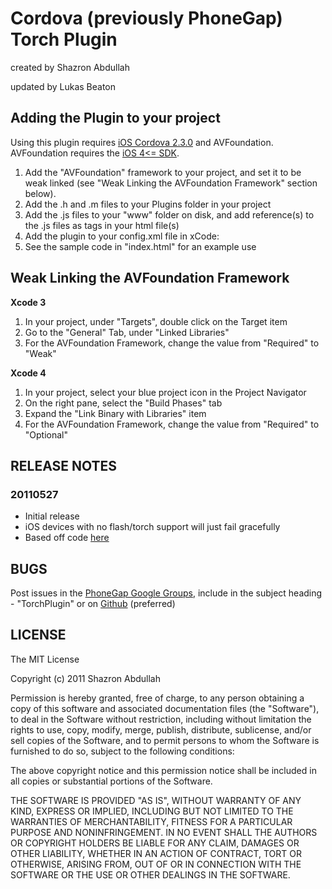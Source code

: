 # Cordova (previously PhoneGap) Torch Plugin #
created by Shazron Abdullah

updated by Lukas Beaton

## Adding the Plugin to your project ##

Using this plugin requires [iOS Cordova 2.3.0](http://phonegap.com/download/) and AVFoundation. AVFoundation requires the [iOS 4<= SDK](http://developer.apple.com/ios).

1. Add the "AVFoundation" framework to your project, and set it to be weak linked (see "Weak Linking the AVFoundation Framework" section below). 
2. Add the .h and .m files to your Plugins folder in your project
3. Add the .js files to your "www" folder on disk, and add reference(s) to the .js files as <link> tags in your html file(s)
4. Add the plugin to your config.xml file in xCode: <plugin name="Torch" value="Torch" />
5. See the sample code in "index.html" for an example use

## Weak Linking the AVFoundation Framework ##

**Xcode 3**

1. In your project, under "Targets", double click on the Target item
2. Go to the "General" Tab, under "Linked Libraries" 
3. For the AVFoundation Framework, change the value from "Required" to "Weak"

**Xcode 4**

1. In your project, select your blue project icon in the Project Navigator
2. On the right pane, select the "Build Phases" tab
3. Expand the "Link Binary with Libraries" item
4. For the AVFoundation Framework, change the value from "Required" to "Optional"

## RELEASE NOTES ##

### 20110527 ###
* Initial release
* iOS devices with no flash/torch support will just fail gracefully
* Based off code [here](http://stackoverflow.com/questions/3190034/turn-on-torch-flash-on-iphone-4)

## BUGS ##

Post issues in the [PhoneGap Google Groups](http://groups.google.com/group/phonegap), include in the subject heading - "TorchPlugin" or on [Github](http://github.com/phonegap/phonegap-plugins/issues) (preferred)


## LICENSE ##

The MIT License

Copyright (c) 2011 Shazron Abdullah

Permission is hereby granted, free of charge, to any person obtaining a copy of this software and associated documentation files (the "Software"), to deal in the Software without restriction, including without limitation the rights to use, copy, modify, merge, publish, distribute, sublicense, and/or sell copies of the Software, and to permit persons to whom the Software is furnished to do so, subject to the following conditions:

The above copyright notice and this permission notice shall be included in all copies or substantial portions of the Software.

THE SOFTWARE IS PROVIDED "AS IS", WITHOUT WARRANTY OF ANY KIND, EXPRESS OR IMPLIED, INCLUDING BUT NOT LIMITED TO THE WARRANTIES OF MERCHANTABILITY, FITNESS FOR A PARTICULAR PURPOSE AND NONINFRINGEMENT. IN NO EVENT SHALL THE AUTHORS OR COPYRIGHT HOLDERS BE LIABLE FOR ANY CLAIM, DAMAGES OR OTHER LIABILITY, WHETHER IN AN ACTION OF CONTRACT, TORT OR OTHERWISE, ARISING FROM, OUT OF OR IN CONNECTION WITH THE SOFTWARE OR THE USE OR OTHER DEALINGS IN THE SOFTWARE.



